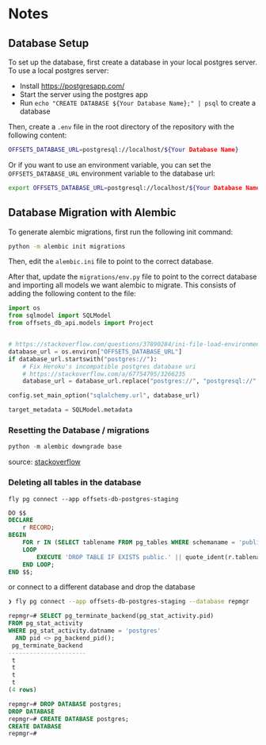 # Notes

## Database Setup

To set up the database, first create a database in your local postgres server. To use a local postgres server:

- Install <https://postgresapp.com/>
- Start the server using the postgres app
- Run `echo "CREATE DATABASE ${Your Database Name};" | psql` to create a database

Then, create a `.env` file in the root directory of the repository with the following content:

```bash
OFFSETS_DATABASE_URL=postgresql://localhost/${Your Database Name}
```

Or if you want to use an environment variable, you can set the `OFFSETS_DATABASE_URL` environment variable to the database url:

```bash
export OFFSETS_DATABASE_URL=postgresql://localhost/${Your Database Name}
```

## Database Migration with Alembic

To generate alembic migrations, first run the following init command:

```bash
python -m alembic init migrations
```

Then, edit the `alembic.ini` file to point to the correct database.

After that, update the `migrations/env.py` file to point to the correct database and importing all models we want alembic to migrate. This consists of adding the following content to the file:

```python
import os
from sqlmodel import SQLModel
from offsets_db_api.models import Project


# https://stackoverflow.com/questions/37890284/ini-file-load-environment-variable
database_url = os.environ["OFFSETS_DATABASE_URL"]
if database_url.startswith("postgres://"):
    # Fix Heroku's incompatible postgres database uri
    # https://stackoverflow.com/a/67754795/3266235
    database_url = database_url.replace("postgres://", "postgresql://", 1)

config.set_main_option("sqlalchemy.url", database_url)

target_metadata = SQLModel.metadata

```

### Resetting the Database / migrations

```python
python -m alembic downgrade base
```

source: [stackoverflow](https://stackoverflow.com/questions/30507853/how-to-clear-history-and-run-all-migrations-from-the-beginning)

### Deleting all tables in the database

```shell
fly pg connect --app offsets-db-postgres-staging
```

```sql
DO $$
DECLARE
    r RECORD;
BEGIN
    FOR r IN (SELECT tablename FROM pg_tables WHERE schemaname = 'public')
    LOOP
        EXECUTE 'DROP TABLE IF EXISTS public.' || quote_ident(r.tablename) || ' CASCADE;';
    END LOOP;
END $$;
```

or connect to a different database and drop the database

```bash
❯ fly pg connect --app offsets-db-postgres-staging --database repmgr
```

```sql
repmgr=# SELECT pg_terminate_backend(pg_stat_activity.pid)
FROM pg_stat_activity
WHERE pg_stat_activity.datname = 'postgres'
  AND pid <> pg_backend_pid();
 pg_terminate_backend
----------------------
 t
 t
 t
 t
(4 rows)

repmgr=# DROP DATABASE postgres;
DROP DATABASE
repmgr=# CREATE DATABASE postgres;
CREATE DATABASE
repmgr=#
```
